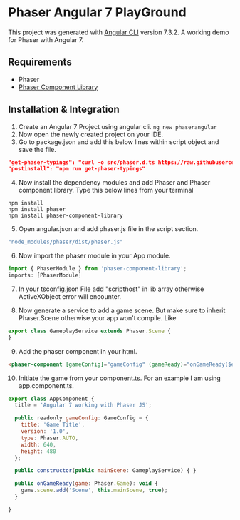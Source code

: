 # Phaser Angular 7 PlayGround

This project was generated with [Angular CLI](https://github.com/angular/angular-cli) version 7.3.2.
A working demo for Phaser with Angular 7.

## Requirements
- Phaser
- [Phaser Component Library](https://github.com/TristanBonsor/phaser-component-library)

## Installation & Integration

1. Create an Angular 7 Project using angular cli. `ng new phaserangular`
2. Now open the newly created project on your IDE.
3. Go to package.json and add this below lines within script object and save the file.
```json
"get-phaser-typings": "curl -o src/phaser.d.ts https://raw.githubusercontent.com/photonstorm/phaser3-docs/master/typescript/phaser.d.ts",
"postinstall": "npm run get-phaser-typings"
```
4. Now install the dependency modules and add Phaser and Phaser component library. Type this below lines from your terminal
```
npm install
npm install phaser
npm install phaser-component-library
```

5. Open angular.json and add phaser.js file in the script section.
```javascript
"node_modules/phaser/dist/phaser.js"
```

6. Now import the phaser module in your App module.
```javascript
import { PhaserModule } from 'phaser-component-library';
imports: [PhaserModule]
```

7. In your tsconfig.json File add "scripthost" in lib array otherwise ActiveXObject error will encounter.

8. Now generate a service to add a game scene. But make sure to inherit Phaser.Scene otherwise your app won't compile. Like
```javascript
export class GameplayService extends Phaser.Scene {
}
```
9. Add the phaser component in your html.
``` html
<phaser-component [gameConfig]="gameConfig" (gameReady)="onGameReady($event)"></phaser-component>
```
10. Initiate the game from your component.ts. For an example I am using app.component.ts.
```javascript
export class AppComponent {
  title = 'Angular 7 working with Phaser JS';

  public readonly gameConfig: GameConfig = {
    title: 'Game Title',
    version: '1.0',
    type: Phaser.AUTO,
    width: 640,
    height: 480
  };

  public constructor(public mainScene: GameplayService) { }

  public onGameReady(game: Phaser.Game): void {
    game.scene.add('Scene', this.mainScene, true);
  }

}
```
